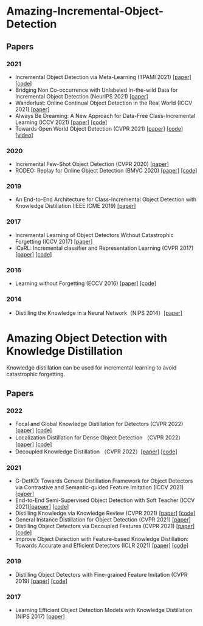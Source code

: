 # Amazing-Incremental-Object-Detection
## Papers
### 2021
- Incremental Object Detection via Meta-Learning (TPAMI 2021) [[paper]](https://arxiv.org/abs/2003.08798) [[code]](https://github.com/JosephKJ/iOD)
- Bridging Non Co-occurrence with Unlabeled In-the-wild Data for Incremental Object Detection (NeurIPS 2021) [[paper]](https://papers.nips.cc/paper/2021/file/ffc58105bf6f8a91aba0fa2d99e6f106-Paper.pdf)
- Wanderlust: Online Continual Object Detection in the Real World (ICCV 2021) [[paper]](https://openaccess.thecvf.com/content/ICCV2021/papers/Wang_Wanderlust_Online_Continual_Object_Detection_in_the_Real_World_ICCV_2021_paper.pdf)  
- Always Be Dreaming: A New Approach for Data-Free Class-Incremental Learning (ICCV 2021) [[paper]](https://arxiv.org/abs/2106.09701) [[code]](https://github.com/GT-RIPL/AlwaysBeDreaming-DFCIL)
- Towards Open World Object Detection (CVPR 2021) [[paper]](https://openaccess.thecvf.com/content/CVPR2021/papers/Joseph_Towards_Open_World_Object_Detection_CVPR_2021_paper.pdf) [[code]](https://github.com/JosephKJ/OWOD) [[video]](https://www.youtube.com/watch?v=aB2ZFAR-OZg)
### 2020
- Incremental Few-Shot Object Detection (CVPR 2020) [[paper]](https://openaccess.thecvf.com/content_CVPR_2020/papers/Perez-Rua_Incremental_Few-Shot_Object_Detection_CVPR_2020_paper.pdf)  
- RODEO: Replay for Online Object Detection (BMVC 2020) [[paper]](https://arxiv.org/abs/2008.06439) [[code]](https://github.com/manoja328/rodeo)
### 2019
- An End-to-End Architecture for Class-Incremental Object Detection with Knowledge Distillation (IEEE ICME 2019) [[paper]](https://ieeexplore.ieee.org/document/8784755)
### 2017
- Incremental Learning of Object Detectors Without Catastrophic Forgetting (ICCV 2017) [[paper]](https://arxiv.org/abs/1708.06977v1)  
- iCaRL: Incremental classifier and Representation Learning (CVPR 2017) [[paper]](https://arxiv.org/abs/1611.07725) [[code]](https://github.com/srebuffi/iCaRL)
### 2016
- Learning without Forgetting (ECCV 2016) [[paper]](https://arxiv.org/abs/1606.09282) [[code]](https://github.com/lizhitwo/LearningWithoutForgetting)
### 2014
- Distilling the Knowledge in a Neural Network（NIPS 2014）[[paper]](https://arxiv.org/abs/1503.02531)
# Amazing Object Detection with Knowledge Distillation  
Knowledge distillation can be used for incremental learning to avoid catastrophic forgetting.
## Papers
### 2022
- Focal and Global Knowledge Distillation for Detectors (CVPR 2022) [[paper]](https://arxiv.org/abs/2111.11837v1) [[code]](https://github.com/yzd-v/FGD)
- Localization Distillation for Dense Object Detection （CVPR 2022） [[paper]](https://arxiv.org/abs/2102.12252) [[code]](https://github.com/HikariTJU/LD)
- Decoupled Knowledge Distillation （CVPR 2022）[[paper]](https://arxiv.org/abs/2203.08679) [[code]](https://github.com/megvii-research/mdistiller)
### 2021
- G-DetKD: Towards General Distillation Framework for Object Detectors via Contrastive and Semantic-guided Feature Imitation (ICCV 2021) [[paper]](https://arxiv.org/abs/2108.07482)  
- End-to-End Semi-Supervised Object Detection with Soft Teacher (ICCV 2021)[[papaer]](https://arxiv.org/abs/2106.09018) [[code]](https://github.com/microsoft/SoftTeacher)  
- Distilling Knowledge via Knowledge Review (CVPR 2021) [[paper]](https://arxiv.org/abs/2104.09044) [[code]](https://github.com/dvlab-research/ReviewKD)  
- General Instance Distillation for Object Detection (CVPR 2021) [[paper]](https://arxiv.org/abs/2103.02340)  
- Distilling Object Detectors via Decoupled Features (CVPR 2021) [[paper]](https://arxiv.org/abs/2103.14475) [[code]](https://github.com/ggjy/DeFeat.pytorch)
- Improve Object Detection with Feature-based Knowledge Distillation: Towards Accurate and Efficient Detectors (ICLR 2021) [[paper]](https://openreview.net/forum?id=uKhGRvM8QNH) [[code]](https://github.com/ArchipLab-LinfengZhang/Object-Detection-Knowledge-Distillation-ICLR2021)  
### 2019
- Distilling Object Detectors with Fine-grained Feature Imitation (CVPR 2019) [[paper]](https://arxiv.org/abs/1906.03609) [[code]](https://github.com/twangnh/Distilling-Object-Detectors)
### 2017
- Learning Efficient Object Detection Models with Knowledge Distillation (NIPS 2017) [[paper]](https://proceedings.neurips.cc/paper/2017/hash/e1e32e235eee1f970470a3a6658dfdd5-Abstract.html)
